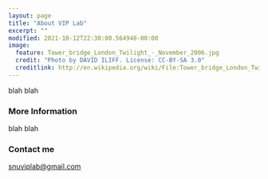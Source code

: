 ```yaml
---
layout: page
title: "About VIP Lab"
excerpt: ""
modified: 2021-10-12T22:30:00.564948-00:00
image:
  feature: Tower_bridge_London_Twilight_-_November_2006.jpg
  credit: "Photo by DAVID ILIFF. License: CC-BY-SA 3.0"
  creditlink: http://en.wikipedia.org/wiki/File:Tower_bridge_London_Twilight_-_November_2006.jpg
---
```


blah blah


### More Information

blah blah


### Contact me

[snuviplab@gmail.com](mailto:snuviplab@gmail.com@gmail.com)
